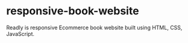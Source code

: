 # responsive-book-website
Readly is responsive Ecommerce book website built using HTML, CSS, JavaScript.
